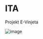 # ITA
Projekt E-Vinjeta

![image](https://user-images.githubusercontent.com/67262025/158026402-acfbf4b0-6038-4ff2-ab41-10a70b8dce91.png)

